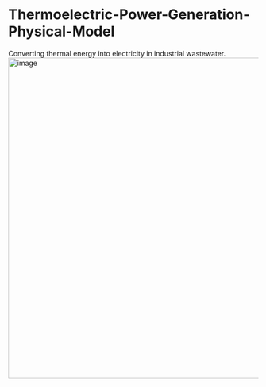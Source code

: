 # Thermoelectric-Power-Generation-Physical-Model
Converting thermal energy into electricity in industrial wastewater.
<img width="646" alt="image" src="https://user-images.githubusercontent.com/60951105/184307853-82bf8ea5-2ac4-41e2-b60a-35cf10e2cb48.png">
